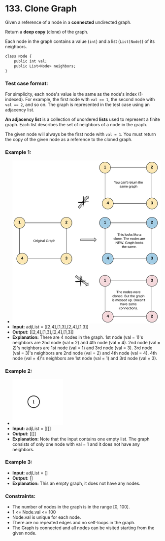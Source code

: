 # 133. Clone Graph

Given a reference of a node in a **connected** undirected graph.

Return a **deep copy** (clone) of the graph.

Each node in the graph contains a value (`int`) and a list (`List[Node]`) of its neighbors.
```
class Node {
    public int val;
    public List<Node> neighbors;
}
```

### Test case format:
For simplicity, each node's value is the same as the node's index (1-indexed). For example, the first node with `val == 1`, the second node with `val == 2`, and so on. The graph is represented in the test case using an adjacency list.

**An adjacency list** is a collection of unordered **lists** used to represent a finite graph. Each list describes the set of neighbors of a node in the graph.

The given node will always be the first node with `val = 1`. You must return the copy of the given node as a reference to the cloned graph.


### Example 1:
- ![](images/133_clone_graph_question.png)
- **Input:** adjList = [[2,4],[1,3],[2,4],[1,3]]
- **Output:** [[2,4],[1,3],[2,4],[1,3]]
- **Explanation:** There are 4 nodes in the graph.
1st node (val = 1)'s neighbors are 2nd node (val = 2) and 4th node (val = 4).
2nd node (val = 2)'s neighbors are 1st node (val = 1) and 3rd node (val = 3).
3rd node (val = 3)'s neighbors are 2nd node (val = 2) and 4th node (val = 4).
4th node (val = 4)'s neighbors are 1st node (val = 1) and 3rd node (val = 3).

### Example 2:
- ![](images/graph.png)
- **Input:** adjList = [[]]
- **Output:** [[]]
- **Explanation:** Note that the input contains one empty list. The graph consists of only one node with val = 1 and it does not have any neighbors.

### Example 3:
- **Input:** adjList = []
- **Output:** []
- **Explanation:** This an empty graph, it does not have any nodes.
 

### Constraints:
- The number of nodes in the graph is in the range [0, 100].
- 1 <= Node.val <= 100
- Node.val is unique for each node.
- There are no repeated edges and no self-loops in the graph.
- The Graph is connected and all nodes can be visited starting from the given node.
